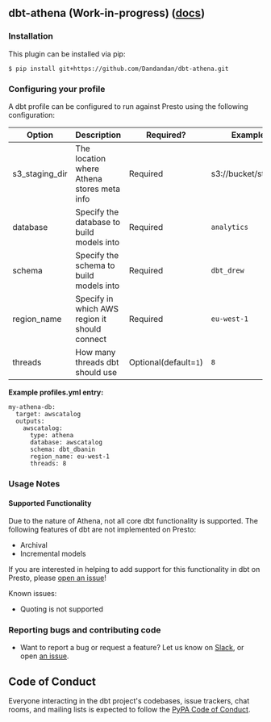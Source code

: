 ## dbt-athena (Work-in-progress) ([docs](https://docs.getdbt.com/docs/profile-presto#section-required-configuration))

### Installation
This plugin can be installed via pip:
```
$ pip install git+https://github.com/Dandandan/dbt-athena.git
```

### Configuring your profile

A dbt profile can be configured to run against Presto using the following configuration:

| Option  | Description                                        | Required?               | Example                  |
|---------|----------------------------------------------------|-------------------------|--------------------------|
| s3_staging_dir  | The location where Athena stores meta info | Required  | s3://bucket/staging |
| database  | Specify the database to build models into | Required  | `analytics` |
| schema  | Specify the schema to build models into | Required | `dbt_drew` |
| region_name | Specify in which AWS region it should connect | Required | `eu-west-1` |
| threads    | How many threads dbt should use | Optional(default=`1`) | `8` |


**Example profiles.yml entry:**
```
my-athena-db:
  target: awscatalog
  outputs:
    awscatalog:
      type: athena
      database: awscatalog
      schema: dbt_dbanin
      region_name: eu-west-1
      threads: 8
```

### Usage Notes

#### Supported Functionality
Due to the nature of Athena, not all core dbt functionality is supported.
The following features of dbt are not implemented on Presto:
- Archival
- Incremental models


If you are interested in helping to add support for this functionality in dbt on Presto, please [open an issue](https://github.com/fishtown-analytics/dbt-athena/issues/new)!

Known issues:

- Quoting is not supported

### Reporting bugs and contributing code

-   Want to report a bug or request a feature? Let us know on [Slack](http://slack.getdbt.com/), or open [an issue](https://github.com/fishtown-analytics/dbt-athena/issues/new).

## Code of Conduct

Everyone interacting in the dbt project's codebases, issue trackers, chat rooms, and mailing lists is expected to follow the [PyPA Code of Conduct](https://www.pypa.io/en/latest/code-of-conduct/).
